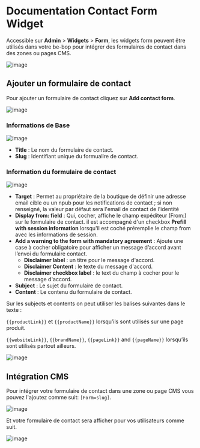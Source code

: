 # Documentation Contact Form Widget

Accessible sur **Admin** > **Widgets** > **Form**, les widgets form peuvent être utilisés dans votre be-bop pour intégrer des formulaires de contact dans des zones ou pages CMS.

![image](https://github.com/user-attachments/assets/52d57248-1651-459b-9470-beb3ec671478)

## Ajouter un formulaire de contact

Pour ajouter un formulaire de contact cliquez sur **Add contact form**.

![image](https://github.com/user-attachments/assets/5a253ccf-be0c-4888-a27f-a20f65a641ea)

### Informations de Base

![image](https://github.com/user-attachments/assets/9caac9f7-1ed7-4403-b192-d0e2eaa65eaf)

- **Title** : Le nom du formulaire de contact.
- **Slug** : Identifiant unique du formualire de contact.

### Information du formulaire de contact

![image](https://github.com/user-attachments/assets/082d481e-1739-415e-bb8b-9b094ac087f9)

- **Target** : Permet au propriétaire de la boutique de définir une adresse email cible ou un npub pour les notifications de contact ; si non renseigné, la valeur par défaut sera l'email de contact de l'identité
- **Display from: field** : Qui, cocher, affiche le champ expéditeur (From:) sur le formulaire de contact. il est accompagné d'un checkbox **Prefill with session information** lorsqu'il est coché préremplie le champ from avec les informations de session.
- **Add a warning to the form with mandatory agreement** : Ajoute une case à cocher obligatoire pour afficher un message d’accord avant l’envoi du formulaire contact.
  - **Disclaimer label** : un titre pour le message d'accord.
  - **Disclaimer Content** : le texte du message d'accord.
  - **Disclaimer checkbox label** : le text du champ à cocher pour le message d'accord.
- **Subject** : Le sujet du formulaire de contact.
- **Content** : Le contenu du formulaire de contact.

Sur les subjects et contents on peut utiliser les balises suivantes dans le texte :

`{{productLink}}` et `{{productName}}` lorsqu’ils sont utilisés sur une page produit.

`{{websiteLink}}`, `{{brandName}}`, `{{pageLink}}` and `{{pageName}}` lorsqu’ils sont utilisés partout ailleurs.

![image](https://github.com/user-attachments/assets/950ee0a8-b7ad-4a8a-bb9c-78fd44740b30)

## Intégration CMS

Pour intégrer votre formulaire de contact dans une zone ou page CMS vous pouvez l'ajoutez comme suit: `[Form=slug]`.

![image](https://github.com/user-attachments/assets/4826c9c0-a58a-4ebe-80de-fb6828d48635)

Et votre formulaire de contact sera afficher pour vos utilisateurs comme suit.

![image](https://github.com/user-attachments/assets/a66fd0ff-1a53-40b2-9310-f12949121305)

